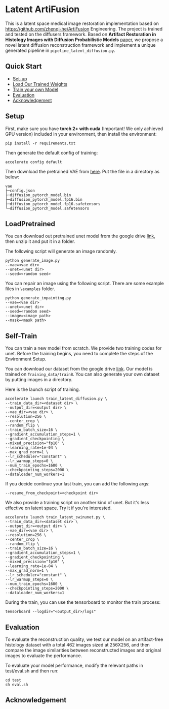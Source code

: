 # Latent ArtiFusion

This is a latent space medical image restoration implementation based on https://github.com/zhenqi-he/ArtiFusion Engineering. The project is trained and tested on the diffusers framework. Based on **Artifact Restoration in Histology Images with Diffusion Probabilistic Models** [paper](https://arxiv.org/abs/2307.14262), we propose a novel latent diffusion reconstruction framework and implement a unique generated pipeline in `pipeline_latent_diffusion.py`.

## Quick Start

- [Set-up](#Setup)
- [Load Our Trained Weights](#LoadPretrained)
- [Train your own Model](#Self-Train)
- [Evaluation](#Evaluation)
- [Acknowledgement](#Acknowledgement)


## Setup

First, make sure you have **torch 2+ with cuda** (Important! We only achieved GPU version) included in your environment, then install the environment:

```
pip install -r requirements.txt
```

Then generate the default config of training:

```
accelerate config default
```

Then download the pretrained VAE from [here](https://huggingface.co/runwayml/stable-diffusion-v1-5/tree/main/vae). Put the file in a directory as below:

```
vae
├─config.json
├─diffusion_pytorch_model.bin
├─diffusion_pytorch_model.fp16.bin
├─diffusion_pytorch_model.fp16.safetensors
└─diffusion_pytorch_model.safetensors
```

## LoadPretrained


You can download out pretrained unet model from the google drive [link](https://drive.google.com/file/d/1actPH17G3ksi051_hsGTIVSJeqTL0BbH/view?usp=sharing), then unzip it and put it in a folder.

The following script will generate an image randomly.

```
python generate_image.py 
--vae=<vae dir> 
--unet=<unet dir>
--seed=<random seed>
```

You can repair an image using the following script. There are some example files in `\examples` folder.

```
python generate_impainting.py
--vae=<vae dir> 
--unet=<unet dir>
--seed=<random seed>
--image=<image path> 
--mask=<mask path>
```

## Self-Train

You can train a new model from scratch. We provide two training codes for unet. Before the training begins, you need to complete the steps of the Environment Setup.

You can download our dataset from the google drive [link](https://drive.google.com/drive/folders/13SDZzcgtO3RIdZIiteb-jo3hUtGAqOuq). Our model is trained on `Training_data/trainB`. You can also generate your own dataset by putting images in a directory.

Here is the launch script of training.

```
accelerate launch train_latent_diffusion.py \
--train_data_dir=<dataset dir> \
--output_dir=<output dir> \
--vae_dir=<vae dir> \
--resolution=256 \
--center_crop \
--random_flip \
--train_batch_size=16 \
--gradient_accumulation_steps=1 \
--gradient_checkpointing \
--mixed_precision="fp16" \
--learning_rate=1e-04 \
--max_grad_norm=1 \
--lr_scheduler="constant" \
--lr_warmup_steps=0 \
--num_train_epochs=1600 \
--checkpointing_steps=2000 \
--dataloader_num_workers=1
```

If you decide continue your last train, you can add the following args:

```
--resume_from_checkpoint=<checkpoint dir> 
```

We also provide a training script on another kind of unet. But it's less effective on latent space. Try it if you're interested.

```
accelerate launch train_latent_swinunet.py \
--train_data_dir=<dataset dir> \
--output_dir=<output dir> \
--vae_dir=<vae dir> \
--resolution=256 \
--center_crop \
--random_flip \
--train_batch_size=16 \
--gradient_accumulation_steps=1 \
--gradient_checkpointing \
--mixed_precision="fp16" \
--learning_rate=1e-04 \
--max_grad_norm=1 \
--lr_scheduler="constant" \
--lr_warmup_steps=0 \
--num_train_epochs=1600 \
--checkpointing_steps=2000 \
--dataloader_num_workers=1
```

During the train, you can use the tensorboard to monitor the train process:

```
tensorboard --logdir="<output_dir>/logs"
```
## Evaluation

To evaluate the reconstruction quality, we test our model on an artifact-free histology dataset with a total 462 images sized at 256X256, and then compare the image similarities between reconstructed images and original images to evaluate the performance. 

To evaluate your model performance, modify the relevant paths in test/eval.sh and then run:

```
cd test
sh eval.sh
```

## Acknowledgement
